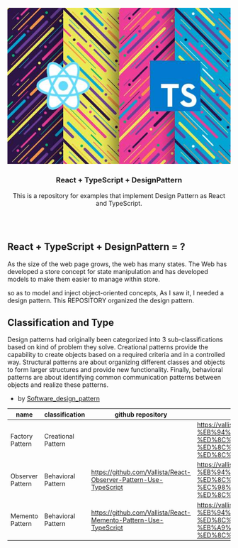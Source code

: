<p align="center">
<img src="https://github.com/Vallista/React-TypeScript-DesignPattern/blob/master/images/icon.jpg?raw=true"/>
</p>

<h3 align="center">React + TypeScript + DesignPattern</h3>

<p align="center">This is a repository for examples that implement Design Pattern as React and TypeScript.</p>

<br/>
<br/>

## React + TypeScript + DesignPattern = ?

As the size of the web page grows, the web has many states. The Web has developed a store concept for state manipulation and has developed models to make them easier to manage within store.

so as to model and inject object-oriented concepts, As I saw it, I needed a design pattern. This REPOSITORY organized the design pattern.

## Classification and Type

Design patterns had originally been categorized into 3 sub-classifications based on kind of problem they solve. Creational patterns provide the capability to create objects based on a required criteria and in a controlled way. Structural patterns are about organizing different classes and objects to form larger structures and provide new functionality. Finally, behavioral patterns are about identifying common communication patterns between objects and realize these patterns.

- by [Software_design_pattern](https://en.wikipedia.org/wiki/Software_design_pattern)

| name             | classification     | github repository                                                 | blog post                                                                                                                                |
| ---------------- | ------------------ | ----------------------------------------------------------------- | ---------------------------------------------------------------------------------------------------------------------------------------- |
| Factory Pattern  | Creational Pattern |                                                                   | https://vallista.kr/2020/05/05/TypeScript-%EB%94%94%EC%9E%90%EC%9D%B8-%ED%8C%A8%ED%84%B4-%ED%8C%A9%ED%86%A0%EB%A6%AC-%ED%8C%A8%ED%84%B4/ |
| Observer Pattern | Behavioral Pattern | https://github.com/Vallista/React-Observer-Pattern-Use-TypeScript | https://vallista.kr/2020/05/22/TypeScript-%EB%94%94%EC%9E%90%EC%9D%B8-%ED%8C%A8%ED%84%B4-%EC%98%B5%EC%A0%80%EB%B2%84-%ED%8C%A8%ED%84%B4/ |
| Memento Pattern  | Behavioral Pattern | https://github.com/Vallista/React-Memento-Pattern-Use-TypeScript  | https://vallista.kr/2020/06/07/TypeScript-%EB%94%94%EC%9E%90%EC%9D%B8-%ED%8C%A8%ED%84%B4-%EB%A9%94%EB%A9%98%ED%86%A0-%ED%8C%A8%ED%84%B4/ |
